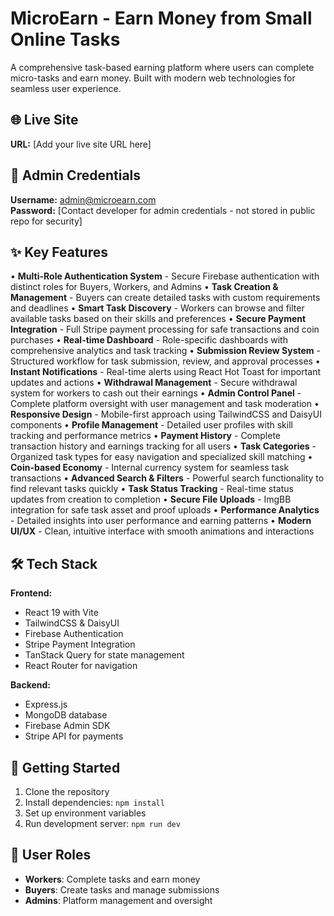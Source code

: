 # MicroEarn - Earn Money from Small Online Tasks

A comprehensive task-based earning platform where users can complete micro-tasks and earn money. Built with modern web technologies for seamless user experience.

## 🌐 Live Site
**URL:** [Add your live site URL here]

## 👤 Admin Credentials
**Username:** admin@microearn.com  
**Password:** [Contact developer for admin credentials - not stored in public repo for security]

## ✨ Key Features

• **Multi-Role Authentication System** - Secure Firebase authentication with distinct roles for Buyers, Workers, and Admins
• **Task Creation & Management** - Buyers can create detailed tasks with custom requirements and deadlines
• **Smart Task Discovery** - Workers can browse and filter available tasks based on their skills and preferences
• **Secure Payment Integration** - Full Stripe payment processing for safe transactions and coin purchases
• **Real-time Dashboard** - Role-specific dashboards with comprehensive analytics and task tracking
• **Submission Review System** - Structured workflow for task submission, review, and approval processes
• **Instant Notifications** - Real-time alerts using React Hot Toast for important updates and actions
• **Withdrawal Management** - Secure withdrawal system for workers to cash out their earnings
• **Admin Control Panel** - Complete platform oversight with user management and task moderation
• **Responsive Design** - Mobile-first approach using TailwindCSS and DaisyUI components
• **Profile Management** - Detailed user profiles with skill tracking and performance metrics
• **Payment History** - Complete transaction history and earnings tracking for all users
• **Task Categories** - Organized task types for easy navigation and specialized skill matching
• **Coin-based Economy** - Internal currency system for seamless task transactions
• **Advanced Search & Filters** - Powerful search functionality to find relevant tasks quickly
• **Task Status Tracking** - Real-time status updates from creation to completion
• **Secure File Uploads** - ImgBB integration for safe task asset and proof uploads
• **Performance Analytics** - Detailed insights into user performance and earning patterns
• **Modern UI/UX** - Clean, intuitive interface with smooth animations and interactions

## 🛠️ Tech Stack

**Frontend:**
- React 19 with Vite
- TailwindCSS & DaisyUI
- Firebase Authentication
- Stripe Payment Integration
- TanStack Query for state management
- React Router for navigation

**Backend:**
- Express.js
- MongoDB database
- Firebase Admin SDK
- Stripe API for payments

## 🚀 Getting Started

1. Clone the repository
2. Install dependencies: `npm install`
3. Set up environment variables
4. Run development server: `npm run dev`

## 📱 User Roles

- **Workers**: Complete tasks and earn money
- **Buyers**: Create tasks and manage submissions  
- **Admins**: Platform management and oversight
